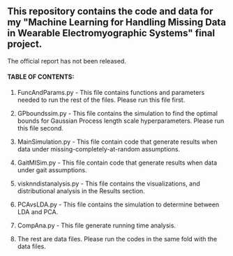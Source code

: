 ## This repository contains the code and data for my "Machine Learning for Handling Missing Data in Wearable Electromyographic Systems" final project.

The official report has not been released.

#### TABLE OF CONTENTS:

1. FuncAndParams.py - This file contains functions and parameters needed to run the rest of the files. Please run this file first.

2. GPboundssim.py - This file contains the simulation to find the optimal bounds for Gaussian Process length scale hyperparameters. Please run this file second.
3. MainSimulation.py - This file contain code that generate results when data under missing-completely-at-random assumptions.

4. GaitMISim.py - This file contain code that generate results when data under gait assumptions.

5. visknndistanalysis.py - This file contains the visualizations, and distributional analysis in the Results section.

6. PCAvsLDA.py - This file contains the simulation to determine between LDA and PCA.

7. CompAna.py - This file generate running time analysis.

8. The rest are data files. Please run the codes in the same fold with the data files.
